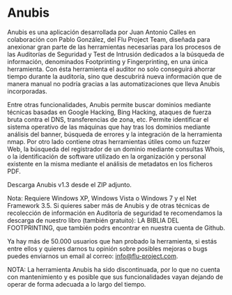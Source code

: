 # Anubis

Anubis es una aplicación desarrollada por Juan Antonio Calles en colaboración con Pablo González, del Flu Project Team, diseñada para anexionar gran parte de las herramientas necesarias para los procesos de las Auditorías de Seguridad y Test de Intrusión dedicados a la búsqueda de información, denominados Footprinting y Fingerprinting, en una única herramienta. Con ésta herramienta el auditor no solo conseguirá ahorrar tiempo durante la auditoría, sino que descubrirá nueva información que de manera manual no podría gracias a las automatizaciones que lleva Anubis incorporadas.

Entre otras funcionalidades, Anubis permite buscar dominios mediante técnicas basadas en Google Hacking, Bing Hacking, ataques de fuerza bruta contra el DNS, transferencias de zona, etc. Permite identificar el sistema operativo de las máquinas que hay tras los dominios mediante análisis del banner, búsqueda de errores y la integración de la herramienta nmap. Por otro lado contiene otras herramientas útiles como un fuzzer Web, la búsqueda del registrador de un dominio mediante consultas Whois, o la identificación de software utilizado en la organización y personal existente en la misma mediante el análisis de metadatos en los ficheros PDF.

Descarga Anubis v1.3 desde el ZIP adjunto.

Nota: Requiere Windows XP, Windows Vista o Windows 7 y el Net Framework 3.5. Si quieres saber más de Anubis y de otras técnicas de recolección de información en Auditoría de seguridad te recomendamos la descarga de nuestro libro (también gratuito): LA BIBLIA DEL FOOTPRINTING, que también podrs encontrar en nuestra cuenta de Github.
 
Ya hay más de 50.000 usuarios que han probado la herramienta, si estás entre ellos y quieres darnos tu opinión sobre posibles mejoras o bugs puedes enviarnos un email al correo: info@flu-project.com.

NOTA: La herramienta Anubis ha sido discontinuada, por lo que no cuenta con mantenimiento y es posible que sus funcionalidades vayan dejando de operar de forma adecuada a lo largo del tiempo.
